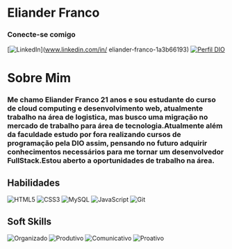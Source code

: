 # Eliander Franco

### Conecte-se comigo

[![LinkedIn](https://img.shields.io/badge/LinkedIn-000?style=for-the-badge&logo=linkedin&logoColor=0E76A8)](www.linkedin.com/in/
eliander-franco-1a3b66193)
[![Perfil DIO](https://img.shields.io/badge/DIO-000?style=for-the-badge&logo=)](https://www.dio.me/users/eliander_franco)

# Sobre Mim

### Me chamo Eliander Franco 21 anos e sou estudante do curso de cloud computing e desenvolvimento web, atualmente trabalho na área de logistica, mas busco uma migração no mercado de trabalho para área de tecnologia.Atualmente além da faculdade estudo por fora realizando cursos de programação pela DIO assim, pensando no futuro adquirir conhecimentos necessários para me tornar um desenvolvedor FullStack.Estou aberto a oportunidades de trabalho na área.

## Habilidades

![HTML5](https://img.shields.io/badge/HTML5-000?style=for-the-badge&logo=html5)
![CSS3](https://img.shields.io/badge/CSS3-000?style=for-the-badge&logo=css3&logoColor=264CE4)
![MySQL](https://img.shields.io/badge/mysql-000?style=for-the-badge&logo=mysql&logoColor=white)
![JavaScript](https://img.shields.io/badge/JavaScript-000?style=for-the-badge&logo=javascript)
![Git](https://img.shields.io/badge/git-000?style=for-the-badge&logo=git&logoColor=C3002F)

## Soft Skills

![Organizado](https://img.shields.io/badge/Organizado-black)
![Produtivo](https://img.shields.io/badge/Produtivo-darkblue)
![Comunicativo](https://img.shields.io/badge/Comunicativo-black)
![Proativo](https://img.shields.io/badge/Proativo-darkblue)



